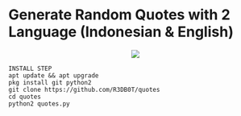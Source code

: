 
# Generate Random Quotes with 2 Language (Indonesian &amp; English)
<p align="center"><img src="https://raw.githubusercontent.com/R3DB0T/quotes/master/tampilan.jpg"></p>

```
INSTALL STEP
apt update && apt upgrade
pkg install git python2
git clone https://github.com/R3DB0T/quotes
cd quotes
python2 quotes.py
```

